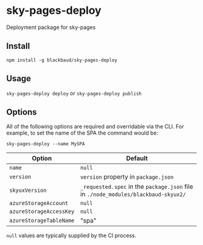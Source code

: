 # sky-pages-deploy
Deployment package for sky-pages

## Install

`npm install -g blackbaud/sky-pages-deploy`

## Usage

`sky-pages-deploy deploy` or `sky-pages-deploy publish`

## Options

All of the following options are required and overridable via the CLI.  For example, to set the name of the SPA the command would be:

`sky-pages-deploy --name MySPA`

| Option                  | Default |
| ----------------------- | ------- |
| `name`                  | `null` |
| `version`               | `version` property in `package.json` |
| `skyuxVersion`          | `_requested.spec` in the `package.json` file in `./node_modules/blackbaud-skyux2/` |
| `azureStorageAccount`   | `null`  |
| `azureStorageAccessKey` | `null`  |
| `azureStorageTableName` | "spa"   |

`null` values are typically supplied by the CI process.
